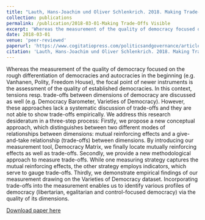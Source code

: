```yaml
---
title: "Lauth, Hans-Joachim und Oliver Schlenkrich. 2018. Making Trade-Offs Visible: Theoretical and Methodological Considerations about the Relationship between Dimensions and Institutions of Democracy and Empirical Findings. Politics and Governance 6 (1): 78–91."
collection: publications
permalink: /publication/2018-03-01-Making Trade-Offs Visible
excerpt: 'Whereas the measurement of the quality of democracy focused on the rough differentiation of democracies and autocracies in the beginning (e.g. Vanhanen, Polity, Freedom House), the focal point of newer instruments is the assessment of the quality of established democracies. In this context, tensions resp. trade-offs between dimensions of democracy are discussed as well (e.g. Democracy Barometer, Varieties of Democracy). However, these approaches lack a systematic discussion of trade-offs and they are not able to show trade-offs empirically. We address this research desideratum in a three-step process: Firstly, we propose a new conceptual approach, which distinguishes between two different modes of relationships between dimensions: mutual reinforcing effects and a give-and-take relationship (trade-offs) between dimensions. By introducing our measurement tool, Democracy Matrix, we finally locate mutually reinforcing effects as well as trade-offs. Secondly, we provide a new methodological approach to measure trade-offs. While one measuring strategy captures the mutual reinforcing effects, the other strategy employs indicators, which serve to gauge trade-offs. Thirdly, we demonstrate empirical findings of our measurement drawing on the Varieties of Democracy dataset. Incorporating trade-offs into the measurement enables us to identify various profiles of democracy (libertarian, egalitarian and control-focused democracy) via the quality of its dimensions.'
date: 2018-03-01
venue: 'peer-reviewed'
paperurl: 'https://www.cogitatiopress.com/politicsandgovernance/article/view/1200'
citation: 'Lauth, Hans-Joachim und Oliver Schlenkrich. 2018. Making Trade-Offs Visible: Theoretical and Methodological Considerations about the Relationship between Dimensions and Institutions of Democracy and Empirical Findings. Politics and Governance 6 (1): 78–91.'
---
```


Whereas the measurement of the quality of democracy focused on the rough differentiation of democracies and autocracies in the beginning (e.g. Vanhanen, Polity, Freedom House), the focal point of newer instruments is the assessment of the quality of established democracies. In this context, tensions resp. trade-offs between dimensions of democracy are discussed as well (e.g. Democracy Barometer, Varieties of Democracy). However, these approaches lack a systematic discussion of trade-offs and they are not able to show trade-offs empirically. We address this research desideratum in a three-step process: Firstly, we propose a new conceptual approach, which distinguishes between two different modes of relationships between dimensions: mutual reinforcing effects and a give-and-take relationship (trade-offs) between dimensions. By introducing our measurement tool, Democracy Matrix, we finally locate mutually reinforcing effects as well as trade-offs. Secondly, we provide a new methodological approach to measure trade-offs. While one measuring strategy captures the mutual reinforcing effects, the other strategy employs indicators, which serve to gauge trade-offs. Thirdly, we demonstrate empirical findings of our measurement drawing on the Varieties of Democracy dataset. Incorporating trade-offs into the measurement enables us to identify various profiles of democracy (libertarian, egalitarian and control-focused democracy) via the quality of its dimensions.

[Download paper here](https://www.cogitatiopress.com/politicsandgovernance/article/view/1200)
